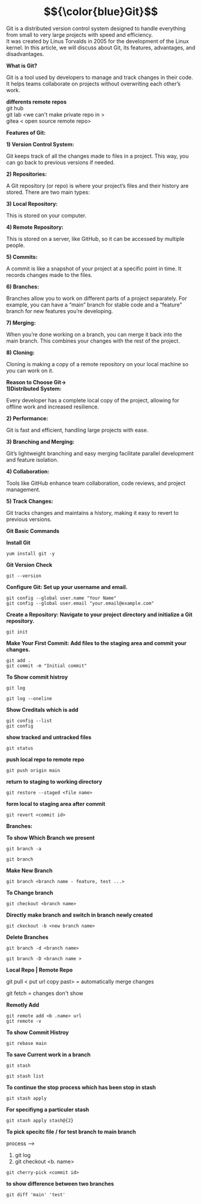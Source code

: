 
# $${\color{blue}Git}$$

Git is a distributed version control system designed to handle everything from small to very large projects with speed and efficiency. \
It was created by Linus Torvalds in 2005 for the development of the Linux kernel. In this article, we will discuss about Git, its features, advantages, and disadvantages.

**What is Git?**

Git is a tool used by developers to manage and track changes in their code. \
It helps teams collaborate on projects without overwriting each other’s work.

**differents remote repos** \
git hub \
git lab <we can't make private repo in > \
gitea < open source remote repo> 

**Features of Git:**

**1) Version Control System:**

Git keeps track of all the changes made to files in a project. This way, you can go back to previous versions if needed.

**2) Repositories:**

A Git repository (or repo) is where your project’s files and their history are stored. There are two main types:

**3) Local Repository:** 

This is stored on your computer.

**4) Remote Repository:**

This is stored on a server, like GitHub, so it can be accessed by multiple people.

**5) Commits:**

A commit is like a snapshot of your project at a specific point in time. It records changes made to the files.

**6) Branches:**

Branches allow you to work on different parts of a project separately. For example, you can have a “main” branch for stable code and a “feature” branch for new features you’re developing.

**7) Merging:**

When you’re done working on a branch, you can merge it back into the main branch. This combines your changes with the rest of the project.

**8) Cloning:**

Cloning is making a copy of a remote repository on your local machine so you can work on it.

**Reason to Choose Git->**\
**1)Distributed System:**

Every developer has a complete local copy of the project, allowing for offline work and increased resilience.

**2) Performance:**

Git is fast and efficient, handling large projects with ease.

**3) Branching and Merging:** 

Git’s lightweight branching and easy merging facilitate parallel development and feature isolation.

**4) Collaboration:**

Tools like GitHub enhance team collaboration, code reviews, and project management.

**5) Track Changes:**

Git tracks changes and maintains a history, making it easy to revert to previous versions.




**Git Basic Commands**

**Install Git**
````
yum install git -y
````
**Git Version Check**
````
git --version
````
**Configure Git: Set up your username and email.**
````
git config --global user.name "Your Name"
git config --global user.email "your.email@example.com"
````
**Create a Repository: Navigate to your project directory and initialize a Git repository.**
````
git init
````
**Make Your First Commit: Add files to the staging area and commit your changes.**
````
git add .
git commit -m "Initial commit"
````
**To Show commit histroy**
````
git log
````
````
git log --oneline
````

**Show Creditals which is add**
````
git config --list
git config
````
**show tracked and untracked files**
````
git status
````
**push local repo to remote repo**
````
git push origin main
````

**return to staging to working directory**
```
git restore --staged <file name>
```
**form local to staging area after commit**
```
git revert <commit id>
```

**Branches:**



**To show Which Branch we present**
```
git branch -a
```
```
git branch
```
**Make  New Branch**
```
git branch <branch name - feature, test ...>
```
**To Change branch**
```
git checkout <branch name>
```
**Directly make branch and switch in branch newly created**
```
git ckeckout -b <new branch name>
```
**Delete Branches**
```
git branch -d <branch name>
```
```
git branch -D <branch name >
```

**Local Repo                             |                 Remote Repo**

git pull < put url copy past>                = automatically merge changes

git fetch                                    = changes don't show

**Remotly Add**
```
git remote add <b .name> url
git remote -v
```

**To show Commit Histroy**
```
git rebase main
```
**To save Current work in a branch**
```
git stash
```
```
git stash list
```

**To continue the stop process which has been stop in stash**
```
git stash apply
```
**For specifiyng a particuler stash**
```
git stash apply stash@{2}
```
**To pick specitc file / for test branch to main branch**

process -->
1. git log
2. git checkout <b. name>
```
git cherry-pick <commit id>
```
**to show difference between two branches**
```
git diff 'main' 'test'
```
